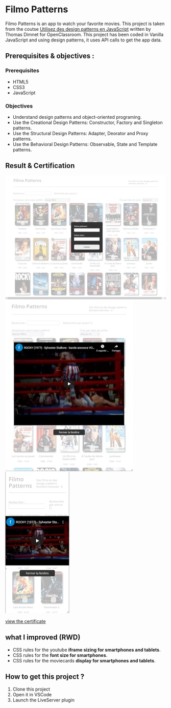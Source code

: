 # Filmo Patterns
Filmo Patterns is an app to watch your favorite movies. This project is taken from the coutse [Utilisez des design patterns en JavaScript](https://openclassrooms.com/fr/courses/7133336-utilisez-des-design-patterns-en-javascript) written by Thomas Dimnet for OpenClassroom.
This project has been coded in Vanilla JavaScript and using design patterns, it uses API calls to get the app data.


## Prerequisites & objectives :
### Prerequisites
* HTML5
* CSS3
* JavaScript


### Objectives
* Understand design patterns and object-oriented programing.
* Use the Creational Design Patterns: Constructor, Factory and Singleton patterns.
* Use the Structural Design Patterns: Adapter, Deorator and Proxy patterns.
* Use the Behavioral Design Patterns: Observable, State and Template patterns.


## Result & Certification
![desktop screenshot](https://github.com/s-manguy/projects/blob/main/front-end-libraries/oc-08-filmo-utiliser-les-design-patterns/filmo-patterns-screenshot-desktop_600px.png)
![tablet screenshot](https://github.com/s-manguy/projects/blob/main/front-end-libraries/oc-08-filmo-utiliser-les-design-patterns/filmo-patterns-screenshot-tablet_400px.png)
![smartphone screenshot](https://github.com/s-manguy/projects/blob/main/front-end-libraries/oc-08-filmo-utiliser-les-design-patterns/filmo-patterns-screenshot-smartphone_200px.png)


[view the certificate](https://github.com/s-manguy/diploma/blob/main/FRONT-END/certificate-designpatterns-javascript-8349450486.pdf)

## what I improved (RWD)
* CSS rules for the youtube **iframe sizing for smartphones and tablets**.
* CSS rules for the **font size for smartphones**.
* CSS rules for the moviecards **display for smartphones and tablets**.


## How to get this project ?
1. Clone this project
2. Open it in VSCode
3. Launch the LiveServer plugin
